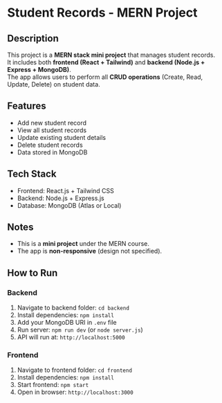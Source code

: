 # Student Records - MERN Project

## Description
This project is a **MERN stack mini project** that manages student records.  
It includes both **frontend (React + Tailwind)** and **backend (Node.js + Express + MongoDB)**.  
The app allows users to perform all **CRUD operations** (Create, Read, Update, Delete) on student data.  

## Features
- Add new student record
- View all student records
- Update existing student details
- Delete student records
- Data stored in MongoDB

## Tech Stack
- Frontend: React.js + Tailwind CSS
- Backend: Node.js + Express.js
- Database: MongoDB (Atlas or Local)

## Notes
- This is a **mini project** under the MERN course.
- The app is **non-responsive** (design not specified).

## How to Run
### Backend
1. Navigate to backend folder: `cd backend`
2. Install dependencies: `npm install`
3. Add your MongoDB URI in `.env` file
4. Run server: `npm run dev` (or `node server.js`)
5. API will run at: `http://localhost:5000`

### Frontend
1. Navigate to frontend folder: `cd frontend`
2. Install dependencies: `npm install`
3. Start frontend: `npm start`
4. Open in browser: `http://localhost:3000`

